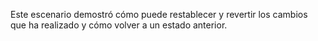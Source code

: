 Este escenario demostró cómo puede restablecer y revertir los cambios que ha realizado y cómo volver a un estado anterior.
